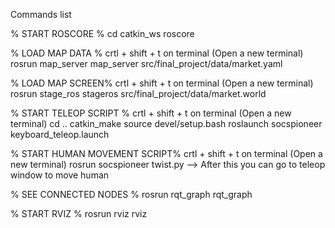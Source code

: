 
Commands list

% START ROSCORE %
cd catkin_ws
roscore

% LOAD MAP DATA %
crtl + shift + t on terminal (Open a new terminal)
rosrun map_server map_server src/final_project/data/market.yaml

% LOAD MAP SCREEN%
crtl + shift + t on terminal (Open a new terminal)
rosrun stage_ros stageros src/final_project/data/market.world

% START TELEOP SCRIPT %
crtl + shift + t on terminal (Open a new terminal)
cd ..
catkin_make
source devel/setup.bash
roslaunch socspioneer keyboard_teleop.launch

% START HUMAN MOVEMENT SCRIPT%
crtl + shift + t on terminal (Open a new terminal)
rosrun socspioneer twist.py
 --> After this you can go to teleop window to move human

% SEE CONNECTED NODES %
rosrun rqt_graph rqt_graph

% START RVIZ %
rosrun rviz rviz
